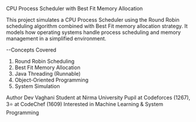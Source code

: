 CPU Process Scheduler with Best Fit Memory Allocation

This project simulates a CPU Process Scheduler using the Round Robin scheduling algorithm combined with Best Fit memory allocation strategy. 
It models how operating systems handle process scheduling and memory management in a simplified environment.

--Concepts Covered
1) Round Robin Scheduling
2) Best Fit Memory Allocation
3) Java Threading (Runnable)
4) Object-Oriented Programming
5) System Simulation

Author
Dev Vaghani
Student at Nirma University
Pupil at Codeforces (1267), 3⭐ at CodeChef (1609)
Interested in Machine Learning & System Programming

